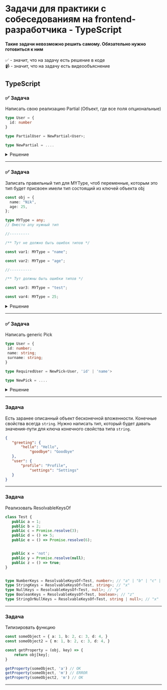 # Задачи для практики с собеседованиям на frontend-разработчика - TypeScript

#### Такие задачи невозможно решить самому. Обязательно нужно готовиться к ним

✅ - значит, что на задачу есть решение в коде  
📹 - значит, что на задачу есть видеообъяснение

## TypeScript

### ✅ Задача

Написать свою реализацию Partial (Объект, где все поля опциональные)   

```ts
type User = {  
  id: number  
}  

type PartialUser = NewPartial<User>;

type NewPartial = ....
```

<details>
  <summary>Решение</summary>

```ts
type NewPartial<T> = {  
  [key in keyof T]?: T[key];  
}
```
</details>

 ---
 <!--  ------------------------------------------------------------------------------------------------------------------------------------------------------- -->

### ✅ Задача

Записать правильный тип для MYType, чтоб переменные, которым это тип будет присвоен имели тип состоящий из ключей объекта obj

```ts
const obj = {
  name: "Nik",
  age: 25,
};

type MYType = any;
// Вместо any нужный тип

//---------

/** Тут не должно быть ошибок типов */

const var1: MYType = "name";

const var2: MYType = "age";

//----------

/** Тут должны быть ошибки типов */

const var3: MYType = "test";

const var4: MYType = 25;

```

<details>
  <summary>Решение</summary>

```ts
  type MYType = keyof obj // "name" |"age"
```
</details>

  ---
 <!--  ------------------------------------------------------------------------------------------------------------------------------------------------------- -->


 ### ✅ Задача

 Написать generic Pick

 ```ts
type User = {
  id: number;
  name: string;
  surname: string;
}

type RequiredUser = NewPick<User, 'id' | 'name'>

type NewPick = ....

```

<details>
  <summary>Решение</summary>

```ts
type NewPick<T, K extends keyof T> = {
    [P in K]: T[P];
}
```
</details>






  ---
 <!--  ------------------------------------------------------------------------------------------------------------------------------------------------------- -->


### Задача

Есть заранее описанный объект бесконечной вложенности. Конечные свойства всегда `string`. Нужно написать тип, который будет давать значения-пути для ключа конечного свойства типа `string`.

 ```json
{
    "greeting": {
        "hello": "Hello",
            "goodbye": "Goodbye"
    },
    "user": {
        "profile": "Profile",
            "settings": "Settings"
    }
}
```

  ---
 <!--  ------------------------------------------------------------------------------------------------------------------------------------------------------- -->

### Задача

Реализовать ResolvableKeysOf

```ts
class Test {
   public a = 1;
   public b = 2;
   public c = Promise.resolve(3);
   public d = () => 5;
   public e = () => Promise.resolve(6);


   public x = 'not';
   public y = Promise.resolve(null);
   public z = () => true;
}


type NumberKeys = ResolvableKeysOf<Test, number>; // "a" | "b" | "c" | "d" | "e"
type StringKeys = ResolvableKeysOf<Test, string>; // "x"
type NullKeys = ResolvableKeysOf<Test, null>; // "y"
type BooleanKeys = ResolvableKeysOf<Test, boolean>; // "z"
type StringOrNullKeys = ResolvableKeysOf<Test, string | null>; // "x" | "y"
```

  ---
 <!--  ------------------------------------------------------------------------------------------------------------------------------------------------------- -->


### Задача

Типизировать функцию

```ts
const someObject = { a: 1, b: 2, c: 3, d: 4, }
const someObject2 = { m: 1, b: 2, c: 3, d: 4, }

const getProperty = (obj, key) => {
    return obj[key];
}

getProperty(someObject, 'a') // OK
getProperty(someObject, 'm') // ERROR
getProperty(someObject2, 'm') // OK
```

  ---
 <!--  ------------------------------------------------------------------------------------------------------------------------------------------------------- -->
